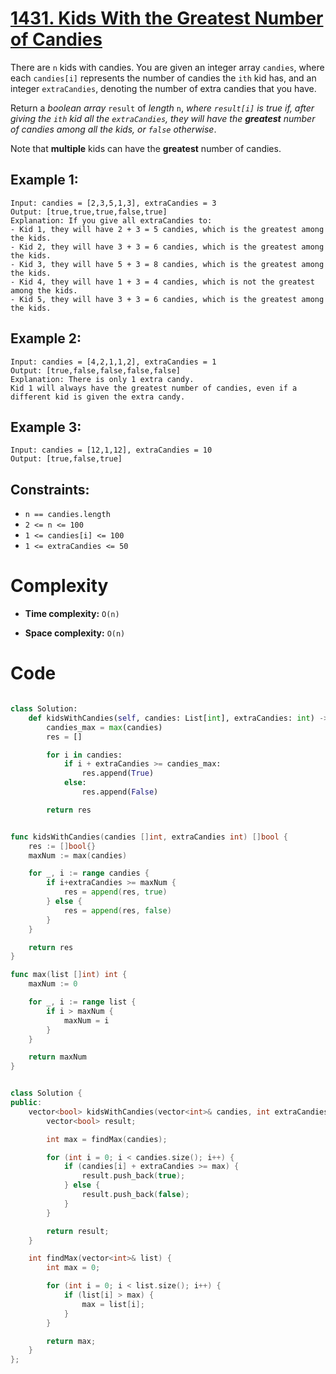 # [1431. Kids With the Greatest Number of Candies](https://leetcode.com/problems/kids-with-the-greatest-number-of-candies/description/?envType=study-plan-v2&envId=leetcode-75)

There are `n` kids with candies. You are given an integer array `candies`, where each `candies[i]` represents the number of candies the `ith` kid has, and an integer `extraCandies`, denoting the number of extra candies that you have.

Return a _boolean array_ `result` of _length_ `n`, _where `result[i]` is true if, after giving the `ith` kid all the `extraCandies`, they will have the **greatest** number of candies among all the kids, or `false` otherwise_.

Note that **multiple** kids can have the **greatest** number of candies.

## Example 1:

```
Input: candies = [2,3,5,1,3], extraCandies = 3
Output: [true,true,true,false,true]
Explanation: If you give all extraCandies to:
- Kid 1, they will have 2 + 3 = 5 candies, which is the greatest among the kids.
- Kid 2, they will have 3 + 3 = 6 candies, which is the greatest among the kids.
- Kid 3, they will have 5 + 3 = 8 candies, which is the greatest among the kids.
- Kid 4, they will have 1 + 3 = 4 candies, which is not the greatest among the kids.
- Kid 5, they will have 3 + 3 = 6 candies, which is the greatest among the kids.
```

## Example 2:

```
Input: candies = [4,2,1,1,2], extraCandies = 1
Output: [true,false,false,false,false]
Explanation: There is only 1 extra candy.
Kid 1 will always have the greatest number of candies, even if a different kid is given the extra candy.
```

## Example 3:

```
Input: candies = [12,1,12], extraCandies = 10
Output: [true,false,true]
```

## Constraints:

- `n == candies.length`
- `2 <= n <= 100`
- `1 <= candies[i] <= 100`
- `1 <= extraCandies <= 50`

# Complexity

- **Time complexity:**
  `O(n)`

- **Space complexity:**
  `O(n)`

# Code

```python

class Solution:
    def kidsWithCandies(self, candies: List[int], extraCandies: int) -> List[bool]:
        candies_max = max(candies)
        res = []

        for i in candies:
            if i + extraCandies >= candies_max:
                res.append(True)
            else:
                res.append(False)

        return res

```

```go

func kidsWithCandies(candies []int, extraCandies int) []bool {
	res := []bool{}
	maxNum := max(candies)

	for _, i := range candies {
		if i+extraCandies >= maxNum {
			res = append(res, true)
		} else {
			res = append(res, false)
		}
	}

	return res
}

func max(list []int) int {
	maxNum := 0

	for _, i := range list {
		if i > maxNum {
			maxNum = i
		}
	}

	return maxNum
}

```

```cpp

class Solution {
public:
    vector<bool> kidsWithCandies(vector<int>& candies, int extraCandies) {
        vector<bool> result;

        int max = findMax(candies);

        for (int i = 0; i < candies.size(); i++) {
            if (candies[i] + extraCandies >= max) {
                result.push_back(true);
            } else {
                result.push_back(false);
            }
        }

        return result;
    }

    int findMax(vector<int>& list) {
        int max = 0;

        for (int i = 0; i < list.size(); i++) {
            if (list[i] > max) {
                max = list[i];
            }
        }

        return max;
    }
};

```
